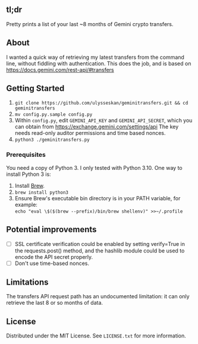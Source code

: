 <!-- ABOUT THE PROJECT -->
## tl;dr
Pretty prints a list of your last ~8 months of Gemini crypto transfers.

## About
I wanted a quick way of retrieving my latest transfers from the command line, without fiddling with
authentication.  This does the job, and is based on https://docs.gemini.com/rest-api/#transfers

<!-- GETTING STARTED -->
## Getting Started

1. ```git clone https://github.com/ulysseskan/geminitransfers.git && cd geminitransfers```
2. ```mv config.py.sample config.py```
3. Within `config.py`, edit `GEMINI_API_KEY` and `GEMINI_API_SECRET`, which you can obtain from
   https://exchange.gemini.com/settings/api The key needs read-only auditor permissions and time based nonces.
4. ```python3 ./geminitransfers.py```

### Prerequisites

You need a copy of Python 3.  I only tested with Python 3.10.  One way to install Python 3 is:

1. Install [Brew](https://brew.sh).
2. ```brew install python3```
3. Ensure Brew's executable bin directory is in your PATH variable, for example:<br>
```echo "eval \$($(brew --prefix)/bin/brew shellenv)" >>~/.profile```

## Potential improvements

- [ ] SSL certificate verification could be enabled by setting verify=True in the requests.post()
method, and the hashlib module could be used to encode the API secret properly.
- [ ] Don't use time-based nonces.

## Limitations

The transfers API request path has an undocumented limitation: it can only retrieve the last 8 or so
months of data.

<!-- LICENSE -->
## License

Distributed under the MIT License. See `LICENSE.txt` for more information.
